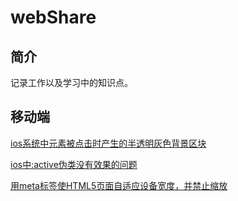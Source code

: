 # webShare

## 简介

记录工作以及学习中的知识点。

## 移动端
[ios系统中元素被点击时产生的半透明灰色背景区块](https://github.com/answershuto/webShare/issues/1)

[ios中:active伪类没有效果的问题](https://github.com/answershuto/webShare/issues/2)

[用meta标签使HTML5页面自适应设备宽度，并禁止缩放](./docs/用meta标签使HTML5页面自适应设备宽度，并禁止缩放.MarkDown)